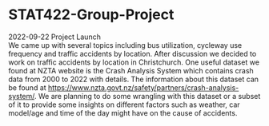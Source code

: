 # STAT422-Group-Project

2022-09-22 Project Launch \
We came up with several topics including bus utilization, cycleway use frequency and traffic accidents by location.
After discussion we decided to work on traffic accidents by location in Christchurch. One useful dataset we found
at NZTA website is the Crash Analysis System which contains crash data from 2000 to 2022 with details. The information
about this dataset can be found at https://www.nzta.govt.nz/safety/partners/crash-analysis-system/. We are planning to 
do some wrangling with this dataset or a subset of it to provide some insights on different factors such as weather, 
car model/age and time of the day might have on the cause of accidents.
